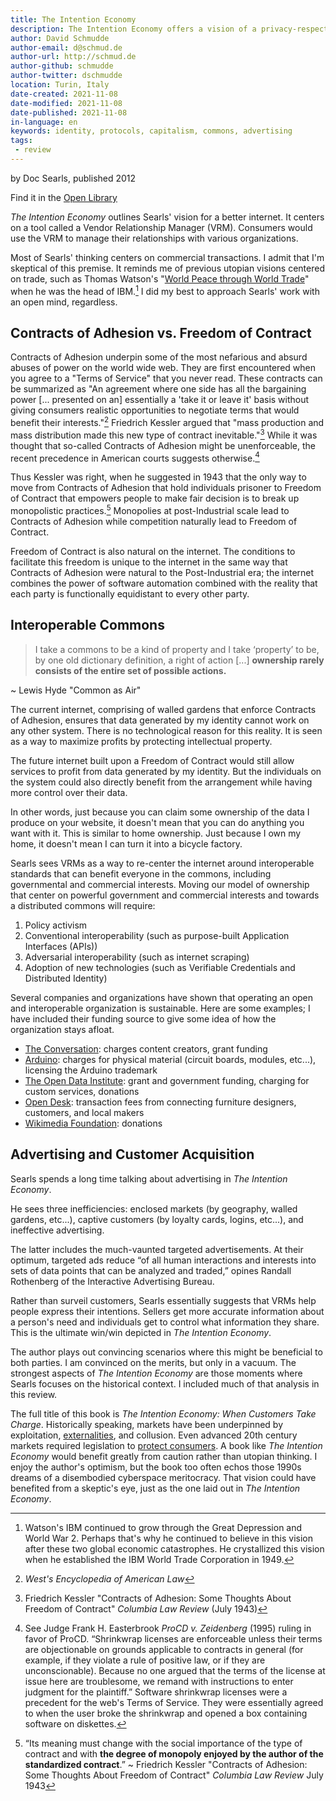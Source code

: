 ```yaml
---
title: The Intention Economy
description: The Intention Economy offers a vision of a privacy-respecting internet based on consumer dynamics. This book is at its most potent as a historical analysis and weakest as a utopian dream.
author: David Schmudde
author-email: d@schmud.de
author-url: http://schmud.de
author-github: schmudde
author-twitter: dschmudde
location: Turin, Italy
date-created: 2021-11-08
date-modified: 2021-11-08
date-published: 2021-11-08
in-language: en
keywords: identity, protocols, capitalism, commons, advertising
tags:
 - review
---
```


by Doc Searls, published 2012

Find it in the [Open Library](https://openlibrary.org/books/OL25163077M/The_intention_economy)

*The Intention Economy* outlines Searls' vision for a better internet. It centers on a tool called a Vendor Relationship Manager (VRM). Consumers would use the VRM to manage their relationships with various organizations.

Most of Searls' thinking centers on commercial transactions. I admit that I'm skeptical of this premise. It reminds me of previous utopian visions centered on trade, such as Thomas Watson's "[World Peace through World Trade](https://www.ibm.com/ibm/history/ibm100/us/en/icons/ibmworldtrade/)" when he was the head of IBM.[^ww2] I did my best to approach Searls' work with an open mind, regardless.

[^ww2]: Watson's IBM continued to grow through the Great Depression and World War 2. Perhaps that's why he continued to believe in this vision after these two global economic catastrophes. He crystallized this vision when he established the IBM World Trade Corporation in 1949.

## Contracts of Adhesion vs. Freedom of Contract

Contracts of Adhesion underpin some of the most nefarious and absurd abuses of power on the world wide web. They are first encountered when you agree to a "Terms of Service" that you never read. These contracts can be summarized as "An agreement where one side has all the bargaining power [... presented on an] essentially a 'take it or leave it' basis without giving consumers realistic opportunities to negotiate terms that would benefit their interests."[^west] Friedrich Kessler argued that "mass production and mass distribution made this new type of contract inevitable."[^kessler] While it was thought that so-called Contracts of Adhesion might be unenforceable, the recent precedence in American courts suggests otherwise.[^easterbrook]

[^west]: *West's Encyclopedia of American Law*

[^kessler]: Friedrich Kessler "Contracts of Adhesion: Some Thoughts About Freedom of Contract" *Columbia Law Review* (July 1943)

[^easterbrook]: See Judge Frank H. Easterbrook *ProCD v. Zeidenberg* (1995) ruling in favor of ProCD. &ldquo;Shrinkwrap licenses are enforceable unless their terms are objectionable on grounds applicable to contracts in general (for example, if they violate a rule of positive law, or if they are unconscionable). Because no one argued that the terms of the license at issue here are troublesome, we remand with instructions to enter judgment for the plaintiff.&rdquo; Software shrinkwrap licenses were a precedent for the web's Terms of Service. They were essentially agreed to when the user broke the shrinkwrap and opened a box containing software on diskettes.

Thus Kessler was right, when he suggested in 1943 that the only way to move from Contracts of Adhesion that hold individuals prisoner to Freedom of Contract that empowers people to make fair decision is to break up monopolistic practices.[^kessler-2] Monopolies at post-Industrial scale lead to Contracts of Adhesion while competition naturally lead to Freedom of Contract.

[^kessler-2]: &ldquo;Its meaning must change with the social importance of the type of contract and with **the degree of monopoly enjoyed by the author of the standardized contract**.&rdquo; ~ Friedrich Kessler "Contracts of Adhesion: Some Thoughts About Freedom of Contract" *Columbia Law Review* July 1943

Freedom of Contract is also natural on the internet. The conditions to facilitate this freedom is unique to the internet in the same way that Contracts of Adhesion were natural to the Post-Industrial era; the internet combines the power of software automation combined with the reality that each party is functionally equidistant to every other party.

## Interoperable Commons

> I take a commons to be a kind of property and I take ‘property’ to be, by one old dictionary definition, a right of action [...] **ownership rarely consists of the entire set of possible actions.**

~ Lewis Hyde "Common as Air"

The current internet, comprising of walled gardens that enforce Contracts of Adhesion, ensures that data generated by my identity cannot work on any other system. There is no technological reason for this reality. It is seen as a way to maximize profits by protecting intellectual property.

The future internet built upon a Freedom of Contract would still allow services to profit from data generated by my identity. But the individuals on the system could also directly benefit from the arrangement while having more control over their data.

In other words, just because you can claim some ownership of the data I produce on your website, it doesn't mean that you can do anything you want with it. This is similar to home ownership. Just because I own my home, it doesn't mean I can turn it into a bicycle factory.

Searls sees VRMs as a way to re-center the internet around interoperable standards that can benefit everyone in the commons, including governmental and commercial interests. Moving our model of ownership that center on powerful government and commercial interests and towards a distributed commons will require:

1. Policy activism
2. Conventional interoperability (such as purpose-built Application Interfaces (APIs))
3. Adversarial interoperability (such as internet scraping)
4. Adoption of new technologies (such as Verifiable Credentials and Distributed Identity)

Several companies and organizations have shown that operating an open and interoperable organization is sustainable. Here are some examples; I have included their funding source to give some idea of how the organization stays afloat.

- [The Conversation](https://theconversation.com/us): charges content creators, grant funding
- [Arduino](https://www.arduino.cc/): charges for physical material (circuit boards, modules, etc...), licensing the Arduino trademark
- [The Open Data Institute](https://theodi.org/): grant and government funding, charging for custom services, donations
- [Open Desk](https://www.opendesk.cc): transaction fees from connecting furniture designers, customers, and local makers
- [Wikimedia Foundation](https://wikimediafoundation.org/): donations

## Advertising and Customer Acquisition

Searls spends a long time talking about advertising in *The Intention Economy*.

He sees three inefficiencies: enclosed markets (by geography, walled gardens, etc...), captive customers (by loyalty cards, logins, etc...), and ineffective advertising.

The latter includes the much-vaunted targeted advertisements. At their optimum, targeted ads reduce &ldquo;of all human interactions and interests into sets of data points that can be analyzed and traded,&rdquo; opines Randall Rothenberg of the Interactive Advertising Bureau.

Rather than surveil customers, Searls essentially suggests that VRMs help people express their intentions. Sellers get more accurate information about a person's need and individuals get to control what information they share. This is the ultimate win/win depicted in *The Intention Economy*.

The author plays out convincing scenarios where this might be beneficial to both parties. I am convinced on the merits, but only in a vacuum. The strongest aspects of *The Intention Economy* are those moments where Searls focuses on the historical context. I included much of that analysis in this review.

The full title of this book is *The Intention Economy: When Customers Take Charge*. Historically speaking, markets have been underpinned by exploitation, [externalities](https://www.investopedia.com/terms/e/externality.asp), and collusion. Even advanced 20th century markets required legislation to [protect consumers](https://en.wikipedia.org/wiki/Consumer_protection). A book like *The Intention Economy* would benefit greatly from caution rather than utopian thinking. I enjoy the author's optimism, but the book too often echos those 1990s dreams of a disembodied cyberspace meritocracy. That vision could have benefited from a skeptic's eye, just as the one laid out in *The Intention Economy*.
